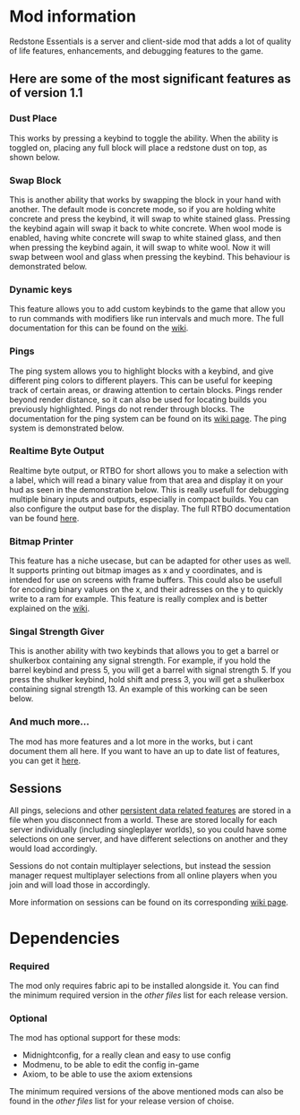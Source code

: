 # Mod information
Redstone Essentials is a server and client-side mod that adds a lot of quality of life features, enhancements, and debugging features to the game.

## Here are some of the most significant features as of version 1.1

### Dust Place
This works by pressing a keybind to toggle the ability. When the ability is toggled on, placing any full block will place a redstone dust on top, as shown below.

### Swap Block
This is another ability that works by swapping the block in your hand with another. The default mode is concrete mode, so if you are holding white concrete and press the keybind, it will swap to white stained glass. Pressing the keybind again will swap it back to white concrete. When wool mode is enabled, having white concrete will swap to white stained glass, and then when pressing the keybind again, it will swap to white wool. Now it will swap between wool and glass when pressing the keybind. This behaviour is demonstrated below.

### Dynamic keys
This feature allows you to add custom keybinds to the game that allow you to run commands with modifiers like run intervals and much more. The full documentation for this can be found on the [wiki](https://github.com/JTechGaming/Redstone-Essentials/wiki/Dynamic-Keybinds).

### Pings
The ping system allows you to highlight blocks with a keybind, and give different ping colors to different players. This can be useful for keeping track of certain areas, or drawing attention to certain blocks. Pings render beyond render distance, so it can also be used for locating builds you previously highlighted. Pings do not render through blocks. The documentation for the ping system can be found on its [wiki page](https://github.com/JTechGaming/Redstone-Essentials/wiki/Pings). The ping system is demonstrated below.

### Realtime Byte Output
Realtime byte output, or RTBO for short allows you to make a selection with a label, which will read a binary value from that area and display it on your hud as seen in the demonstration below. This is really usefull for debugging multiple binary inputs and outputs, especially in compact builds. You can also configure the output base for the display. The full RTBO documentation van be found [here](https://github.com/JTechGaming/Redstone-Essentials/wiki/Realtime-Byte-Output).

### Bitmap Printer
This feature has a niche usecase, but can be adapted for other uses as well. It supports printing out bitmap images as x and y coordinates, and is intended for use on screens with frame buffers. This could also be usefull for encoding binary values on the x, and their adresses on the y to quickly write to a ram for example. This feature is really complex and is better explained on the [wiki](https://github.com/JTechGaming/Redstone-Essentials/wiki/Bitmap-Printer).

### Singal Strength Giver
This is another ability with two keybinds that allows you to get a barrel or shulkerbox containing any signal strength. For example, if you hold the barrel keybind and press 5, you will get a barrel with signal strength 5. If you press the shulker keybind, hold shift and press 3, you will get a shulkerbox containing signal strength 13.
An example of this working can be seen below.

### And much more...
The mod has more features and a lot more in the works, but i cant document them all here. If you want to have an up to date list of features, you can get it [here](https://github.com/JTechGaming/Redstone-Essentials/wiki#current-features). 

## Sessions
All pings, selecions and other [persistent data related features](https://github.com/JTechGaming/Redstone-Essentials/wiki/Sessions#features-that-utilize-sessions) are stored in a file when you disconnect from a world. These are stored locally for each server individually (including singleplayer worlds), so you could have some selections on one server, and have different selections on another and they would load accordingly.

Sessions do not contain multiplayer selections, but instead the session manager request multiplayer selections from all online players when you join and will load those in accordingly.

More information on sessions can be found on its corresponding [wiki page](https://github.com/JTechGaming/Redstone-Essentials/wiki/Sessions).

# Dependencies
### Required
The mod only requires fabric api to be installed alongside it. You can find the minimum required version in the _other files_ list for each release version.

### Optional
The mod has optional support for these mods:
- Midnightconfig, for a really clean and easy to use config
- Modmenu, to be able to edit the config in-game
- Axiom, to be able to use the axiom extensions

The minimum required versions of the above mentioned mods can also be found in the _other files_ list for your release version of choise.
